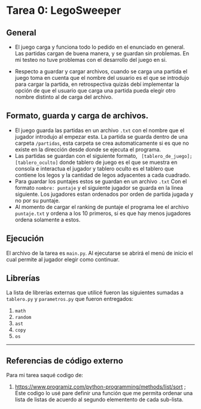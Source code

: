 # Tarea 0: LegoSweeper

## General
* El juego carga y funciona todo lo pedido en el enunciado en general. Las partidas cargan de buena manera, y se guardan sin problemas. En mi testeo no tuve problemas con el desarrollo del juego en si.

* Respecto a guardar y cargar archivos, cuando se carga una partida el juego toma en cuenta que el nombre del usuario es el que se introdujo para cargar la partida, en retrospectiva quizás debí implementar la opción de que el usuario que carga una partida pueda elegir otro nombre distinto al de carga del archivo. 

## Formato, guarda y carga de archivos.
* El juego guarda las partidas en un archivo ```.txt``` con el nombre que el jugador introdujo al empezar esta. La partida se guarda dentro de una carpeta ```/partidas```, esta carpeta se crea automaticamente si es que no existe en la dirección desde donde se ejecuta el programa.
* Las partidas se guardan con el siguiente formato, ``` [tablero_de_juego];[tablero_oculto]``` donde tablero de juego es el que se muestra en consola e interactua el jugador y tablero oculto es el tablero que contiene los legos y la cantidad de legos adyacentes a cada cuadrado.
* Para guardar los puntajes estos se guardan en un archivo ```.txt```  Con el formato ```nombre: puntaje``` y el siguiente jugador se guarda en la linea siguiente. Los jugadores estan ordenados por orden de partida jugada y no por su puntaje.
* Al momento de cargar el ranking de puntaje el programa lee el archivo ```puntaje.txt``` y ordena a los 10 primeros, si es que hay menos jugadores ordena solamente a estos.


## Ejecución
El archivo de la tarea es  ```main.py```. Al ejecutarse se abrirá el menú de inicio el cual permite al jugador elegir como continuar.

## Librerías
La lista de librerías externas que utilicé fueron las siguientes sumadas a ```tablero.py``` y ```parametros.py``` que fueron entregados:

1. ```math```
2. ```random```
3. ```ast```
4. ```copy```
5. ```os``` 
-------

## Referencias de código externo 

Para mi tarea saqué codigo de:
1. https://www.programiz.com/python-programming/methods/list/sort ; Este codigo lo usé pare definir una función que me permita ordenar una lista de listas de acuerdo al segundo elementento de cada sub-lista.
   